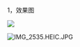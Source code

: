 1，效果图

![](D:\Android\Project\PrinterDemo\preview\IMG_2533.HEIC.JPG.JPG)

![IMG_2535.HEIC.JPG](D:\Android\Project\PrinterDemo\preview\IMG_2535.HEIC.JPG.JPG)
